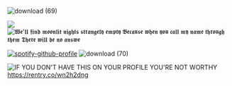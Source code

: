 ![download (69)](https://github.com/user-attachments/assets/c22fb279-ec8e-4e62-8a6a-2f993bdd7019)

![](https://komarev.com/ghpvc/?username=miudacat&color=ff69b4)
                                  ![𝖂𝖊'𝖑𝖑 𝖋𝖎𝖓𝖉 𝖒𝖔𝖔𝖓𝖑𝖎𝖙 𝖓𝖎𝖌𝖍𝖙𝖘 𝖘𝖙𝖗𝖆𝖓𝖌𝖊𝖑𝖞 𝖊𝖒𝖕𝖙𝖞 𝕭𝖊𝖈𝖆𝖚𝖘𝖊 𝖜𝖍𝖊𝖓 𝖞𝖔𝖚 𝖈𝖆𝖑𝖑 𝖒𝖞 𝖓𝖆𝖒𝖊 𝖙𝖍𝖗𝖔𝖚𝖌𝖍 𝖙𝖍𝖊𝖒 𝕿𝖍𝖊𝖗𝖊 𝖜𝖎𝖑𝖑 𝖇𝖊 𝖓𝖔 𝖆𝖓𝖘𝖜𝖊](https://github.com/user-attachments/assets/4cc4d3cd-08d7-4ff0-ab41-90292215cd84)

  [![spotify-github-profile](https://spotify-github-profile.kittinanx.com/api/view?uid=31rrhu462t33ijmprzbnvlresd7a&cover_image=true&theme=novatorem&show_offline=true&background_color=826d97&interchange=false&bar_color=c38dc1&bar_color_cover=false)](https://github.com/kittinan/spotify-github-profile)
                                  ![download (70)](https://github.com/user-attachments/assets/8c276d7a-7dd5-44e1-b28b-b1b973ac2611)

![IF YOU DON'T HAVE THIS ON YOUR PROFILE YOU'RE NOT WORTHY](https://github.com/user-attachments/assets/0eb8787c-cb1a-4856-a69d-baac29b37d97)
<my dcoc:-3>https://rentry.co/wn2h2dng

